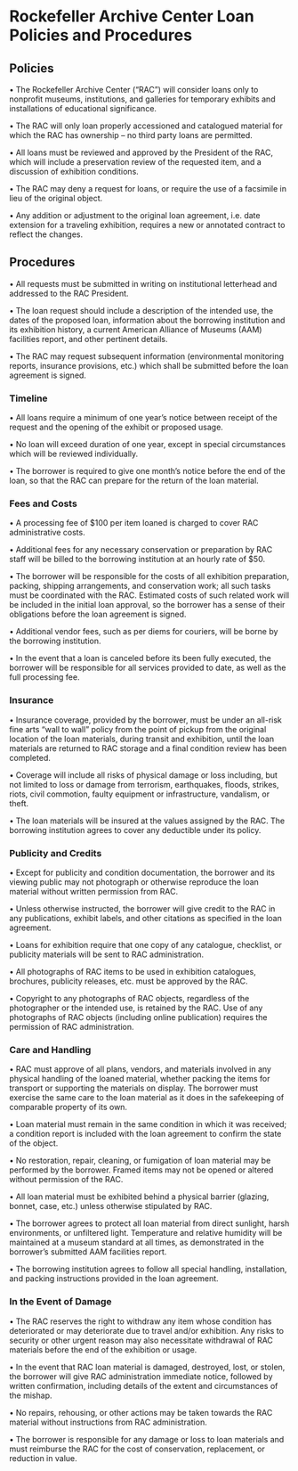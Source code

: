# Rockefeller Archive Center Loan Policies and Procedures

## Policies
•	The Rockefeller Archive Center (“RAC”) will consider loans only to nonprofit museums, institutions, and galleries for temporary exhibits and installations of educational significance.

•	The RAC will only loan properly accessioned and catalogued material for which the RAC has ownership – no third party loans are permitted.

•	All loans must be reviewed and approved by the President of the RAC, which will include a preservation review of the requested item, and a discussion of exhibition conditions.

•	The RAC may deny a request for loans, or require the use of a facsimile in lieu of the original object.

•	Any addition or adjustment to the original loan agreement, i.e. date extension for a traveling exhibition, requires a new or annotated contract to reflect the changes.

## Procedures
•	All requests must be submitted in writing on institutional letterhead and addressed to the RAC President.

•	The loan request should include a description of the intended use, the dates of the proposed loan, information about the borrowing institution and its exhibition history, a current American Alliance of Museums (AAM) facilities report, and other pertinent details.

•	The RAC may request subsequent information (environmental monitoring reports, insurance provisions, etc.) which shall be submitted before the loan agreement is signed.

### Timeline

•	All loans require a minimum of one year’s notice between receipt of the request and the opening of the exhibit or proposed usage.

•	No loan will exceed duration of one year, except in special circumstances which will be reviewed individually.

•	The borrower is required to give one month’s notice before the end of the loan, so that the RAC can prepare for the return of the loan material.

### Fees and Costs

•	A processing fee of $100 per item loaned is charged to cover RAC administrative costs.

•	Additional fees for any necessary conservation or preparation by RAC staff will be billed to the borrowing institution at an hourly rate of $50.

•	The borrower will be responsible for the costs of all exhibition preparation, packing, shipping arrangements, and conservation work; all such tasks must be coordinated with the RAC. Estimated costs of such related work will be included in the initial loan approval, so the borrower has a sense of their obligations before the loan agreement is signed.

•	Additional vendor fees, such as per diems for couriers, will be borne by the borrowing institution.

•	In the event that a loan is canceled before its been fully executed, the borrower will be responsible for all services provided to date, as well as the full processing fee.

### Insurance

•	Insurance coverage, provided by the borrower, must be under an all-risk fine arts “wall to wall” policy from the point of pickup from the original location of the loan materials, during transit and exhibition, until the loan materials are returned to RAC storage and a final condition review has been completed.

•	Coverage will include all risks of physical damage or loss including, but not limited to loss or damage from terrorism, earthquakes, floods, strikes, riots, civil commotion, faulty equipment or infrastructure, vandalism, or theft.

•	The loan materials will be insured at the values assigned by the RAC. The borrowing institution agrees to cover any deductible under its policy.

### Publicity and Credits

•	Except for publicity and condition documentation, the borrower and its viewing public may not photograph or otherwise reproduce the loan material without written permission from RAC.

•	Unless otherwise instructed, the borrower will give credit to the RAC in any publications, exhibit labels, and other citations as specified in the loan agreement.

•	Loans for exhibition require that one copy of any catalogue, checklist, or publicity materials will be sent to RAC administration.

•	All photographs of RAC items to be used in exhibition catalogues, brochures, publicity releases, etc. must be approved by the RAC.

•	Copyright to any photographs of RAC objects, regardless of the photographer or the intended use, is retained by the RAC. Use of any photographs of RAC objects (including online publication) requires the permission of RAC administration.

### Care and Handling

•	RAC must approve of all plans, vendors, and materials involved in any physical handling of the loaned material, whether packing the items for transport or supporting the materials on display. The borrower must exercise the same care to the loan material as it does in the safekeeping of comparable property of its own.

•	Loan material must remain in the same condition in which it was received; a condition report is included with the loan agreement to confirm the state of the object.

•	No restoration, repair, cleaning, or fumigation of loan material may be performed by the borrower. Framed items may not be opened or altered without permission of the RAC.

•	All loan material must be exhibited behind a physical barrier (glazing, bonnet, case, etc.) unless otherwise stipulated by RAC.

•	The borrower agrees to protect all loan material from direct sunlight, harsh environments, or unfiltered light. Temperature and relative humidity will be maintained at a museum standard at all times, as demonstrated in the borrower’s submitted AAM facilities report.

•	The borrowing institution agrees to follow all special handling, installation, and packing instructions provided in the loan agreement.

### In the Event of Damage

•	The RAC reserves the right to withdraw any item whose condition has deteriorated or may deteriorate due to travel and/or exhibition. Any risks to security or other urgent reason may also necessitate withdrawal of RAC materials before the end of the exhibition or usage.

•	In the event that RAC loan material is damaged, destroyed, lost, or stolen, the borrower will give RAC administration immediate notice, followed by written confirmation, including details of the extent and circumstances of the mishap.

•	No repairs, rehousing, or other actions may be taken towards the RAC material without instructions from RAC administration.

•	The borrower is responsible for any damage or loss to loan materials and must reimburse the RAC for the cost of conservation, replacement, or reduction in value.
